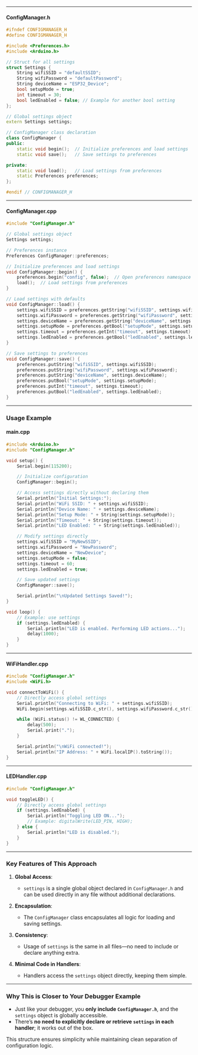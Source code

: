 
---

#### **ConfigManager.h**
```cpp
#ifndef CONFIGMANAGER_H
#define CONFIGMANAGER_H

#include <Preferences.h>
#include <Arduino.h>

// Struct for all settings
struct Settings {
    String wifiSSID = "defaultSSID";
    String wifiPassword = "defaultPassword";
    String deviceName = "ESP32_Device";
    bool setupMode = true;
    int timeout = 30;
    bool ledEnabled = false; // Example for another bool setting
};

// Global settings object
extern Settings settings;

// ConfigManager class declaration
class ConfigManager {
public:
    static void begin();  // Initialize preferences and load settings
    static void save();   // Save settings to preferences

private:
    static void load();   // Load settings from preferences
    static Preferences preferences;
};

#endif // CONFIGMANAGER_H
```

---

#### **ConfigManager.cpp**
```cpp
#include "ConfigManager.h"

// Global settings object
Settings settings;

// Preferences instance
Preferences ConfigManager::preferences;

// Initialize preferences and load settings
void ConfigManager::begin() {
    preferences.begin("config", false);  // Open preferences namespace
    load();  // Load settings from preferences
}

// Load settings with defaults
void ConfigManager::load() {
    settings.wifiSSID = preferences.getString("wifiSSID", settings.wifiSSID);
    settings.wifiPassword = preferences.getString("wifiPassword", settings.wifiPassword);
    settings.deviceName = preferences.getString("deviceName", settings.deviceName);
    settings.setupMode = preferences.getBool("setupMode", settings.setupMode);
    settings.timeout = preferences.getInt("timeout", settings.timeout);
    settings.ledEnabled = preferences.getBool("ledEnabled", settings.ledEnabled);
}

// Save settings to preferences
void ConfigManager::save() {
    preferences.putString("wifiSSID", settings.wifiSSID);
    preferences.putString("wifiPassword", settings.wifiPassword);
    preferences.putString("deviceName", settings.deviceName);
    preferences.putBool("setupMode", settings.setupMode);
    preferences.putInt("timeout", settings.timeout);
    preferences.putBool("ledEnabled", settings.ledEnabled);
}
```

---

### Usage Example

#### **main.cpp**
```cpp
#include <Arduino.h>
#include "ConfigManager.h"

void setup() {
    Serial.begin(115200);

    // Initialize configuration
    ConfigManager::begin();

    // Access settings directly without declaring them
    Serial.println("Initial Settings:");
    Serial.println("WiFi SSID: " + settings.wifiSSID);
    Serial.println("Device Name: " + settings.deviceName);
    Serial.println("Setup Mode: " + String(settings.setupMode));
    Serial.println("Timeout: " + String(settings.timeout));
    Serial.println("LED Enabled: " + String(settings.ledEnabled));

    // Modify settings directly
    settings.wifiSSID = "MyNewSSID";
    settings.wifiPassword = "NewPassword";
    settings.deviceName = "NewDevice";
    settings.setupMode = false;
    settings.timeout = 60;
    settings.ledEnabled = true;

    // Save updated settings
    ConfigManager::save();

    Serial.println("\nUpdated Settings Saved!");
}

void loop() {
    // Example: use settings
    if (settings.ledEnabled) {
        Serial.println("LED is enabled. Performing LED actions...");
        delay(1000);
    }
}
```

---

#### **WiFiHandler.cpp**
```cpp
#include "ConfigManager.h"
#include <WiFi.h>

void connectToWiFi() {
    // Directly access global settings
    Serial.println("Connecting to WiFi: " + settings.wifiSSID);
    WiFi.begin(settings.wifiSSID.c_str(), settings.wifiPassword.c_str());

    while (WiFi.status() != WL_CONNECTED) {
        delay(500);
        Serial.print(".");
    }

    Serial.println("\nWiFi connected!");
    Serial.println("IP Address: " + WiFi.localIP().toString());
}
```

---

#### **LEDHandler.cpp**
```cpp
#include "ConfigManager.h"

void toggleLED() {
    // Directly access global settings
    if (settings.ledEnabled) {
        Serial.println("Toggling LED ON...");
        // Example: digitalWrite(LED_PIN, HIGH);
    } else {
        Serial.println("LED is disabled.");
    }
}
```

---

### Key Features of This Approach
1. **Global Access**:
   - `settings` is a single global object declared in `ConfigManager.h` and can be used directly in any file without additional declarations.

2. **Encapsulation**:
   - The `ConfigManager` class encapsulates all logic for loading and saving settings.

3. **Consistency**:
   - Usage of `settings` is the same in all files—no need to include or declare anything extra.

4. **Minimal Code in Handlers**:
   - Handlers access the `settings` object directly, keeping them simple.

---

### **Why This is Closer to Your Debugger Example**
- Just like your debugger, you **only include `ConfigManager.h`**, and the `settings` object is globally accessible.
- There’s **no need to explicitly declare or retrieve `settings` in each handler**; it works out of the box.

This structure ensures simplicity while maintaining clean separation of configuration logic.